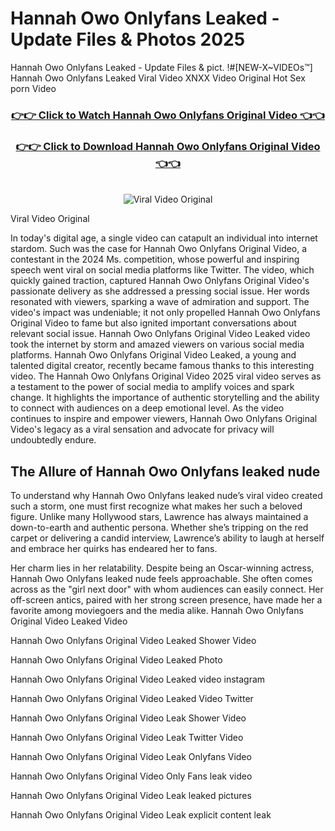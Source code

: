# Hannah Owo Onlyfans Leaked - Update Files & Photos 2025

Hannah Owo Onlyfans Leaked - Update Files & pict. !#[NEW-X~VIDEOs™] Hannah Owo Onlyfans Leaked Viral Video XNXX Video Original Hot Sex porn Video
<br>
<div align="center">
<h3><a href="https://links2leaks.com?utm_source=hannahowo&utm_medium=gitlong" rel="nofollow">👉👉 Click to Watch Hannah Owo Onlyfans Original Video 👈👈</a></h3>
<h3><a href="https://links2leaks.com?utm_source=hannahowo&utm_medium=gitlong" rel="nofollow">👉👉 Click to Download Hannah Owo Onlyfans Original Video 👈👈</a></h3>
<br>
<a href="https://links2leaks.com?utm_source=hannahowo&utm_medium=gitlong" rel="nofollow"><img src="https://i.ibb.co/Gkj2r4b/banner.png" alt="Viral Video Original" style="max-width: 100%; display: inline-block;" data-target="animated-image.originalImage"></a>
</div>

Viral Video Original

In today's digital age, a single video can catapult an individual into internet stardom. Such was the case for Hannah Owo Onlyfans Original Video, a contestant in the 2024 Ms. competition, whose powerful and inspiring speech went viral on social media platforms like Twitter.
The video, which quickly gained traction, captured Hannah Owo Onlyfans Original Video's passionate delivery as she addressed a pressing social issue. Her words resonated with viewers, sparking a wave of admiration and support. The video's impact was undeniable; it not only propelled Hannah Owo Onlyfans Original Video to fame but also ignited important conversations about relevant social issue.
Hannah Owo Onlyfans Original Video Leaked video took the internet by storm and amazed viewers on various social media platforms. Hannah Owo Onlyfans Original Video Leaked, a young and talented digital creator, recently became famous thanks to this interesting video.
The Hannah Owo Onlyfans Original Video 2025 viral video serves as a testament to the power of social media to amplify voices and spark change. It highlights the importance of authentic storytelling and the ability to connect with audiences on a deep emotional level. As the video continues to inspire and empower viewers, Hannah Owo Onlyfans Original Video's legacy as a viral sensation and advocate for privacy will undoubtedly endure.

<h2>The Allure of Hannah Owo Onlyfans leaked nude</h2>


To understand why Hannah Owo Onlyfans leaked nude’s viral video created such a storm, one must first recognize what makes her such a beloved figure. Unlike many Hollywood stars, Lawrence has always maintained a down-to-earth and authentic persona. Whether she’s tripping on the red carpet or delivering a candid interview, Lawrence’s ability to laugh at herself and embrace her quirks has endeared her to fans.

Her charm lies in her relatability. Despite being an Oscar-winning actress, Hannah Owo Onlyfans leaked nude feels approachable. She often comes across as the "girl next door" with whom audiences can easily connect. Her off-screen antics, paired with her strong screen presence, have made her a favorite among moviegoers and the media alike.
Hannah Owo Onlyfans Original Video Leaked Video

Hannah Owo Onlyfans Original Video Leaked Shower Video

Hannah Owo Onlyfans Original Video Leaked Photo

Hannah Owo Onlyfans Original Video Leaked video instagram

Hannah Owo Onlyfans Original Video Leaked Video Twitter

Hannah Owo Onlyfans Original Video Leak Shower Video

Hannah Owo Onlyfans Original Video Leak Twitter Video

Hannah Owo Onlyfans Original Video Leak Onlyfans Video

Hannah Owo Onlyfans Original Video Only Fans leak video

Hannah Owo Onlyfans Original Video Leak leaked pictures

Hannah Owo Onlyfans Original Video Leak explicit content leak